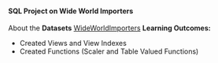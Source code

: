 #### SQL Project on Wide World Importers
About the **Datasets** [WideWorldImporters](https://github.com/Microsoft/sql-server-samples/releases/tag/wide-world-importers-v1.0)
**Learning Outcomes:**
- Created Views and View Indexes
- Created Functions (Scaler and Table Valued Functions)
